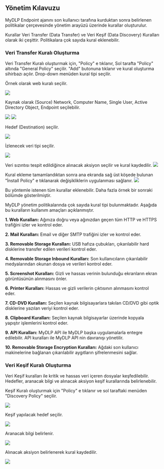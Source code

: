 ## Yönetim Kılavuzu

MyDLP Endpoint ajanını son kullanıcı tarafına kurduktan sonra belirlenen politikalar çerçevesinde yönetim arayüzü üzerinde kurallar oluşturulur.
 
Kurallar Veri Transfer (Data Transfer) ve Veri Keşif (Data Discovery) Kuralları olarak iki çeşittir. Politikalara çok sayıda kural eklenebilir. 

### Veri Transfer Kuralı Oluşturma

Veri Transfer Kuralı oluşturmak için, "Policy" e tıklanır, Sol tarafta "Policy" altında "General Policy" seçilir. "Add" butonuna tıklanır ve kural oluşturma sihirbazı açılır. Drop-down menüden kural tipi seçilir. 

Örnek olarak web kuralı seçilir.

![](https://cloud.githubusercontent.com/assets/20702065/17469558/0dbb1586-5d3d-11e6-8bbc-48f049844c6a.png)

Kaynak olarak (Source) Network, Computer Name, Single User, Active Directory Object, Endpoint seçilebilir.

![](https://cloud.githubusercontent.com/assets/20702065/17469559/0ff1fd74-5d3d-11e6-9bf8-40069b627b72.png)
![](https://cloud.githubusercontent.com/assets/20702065/17469562/14c72c16-5d3d-11e6-8198-13bdfbada734.png)

Hedef (Destination) seçilir.

![](https://cloud.githubusercontent.com/assets/20702065/17469563/175a59ee-5d3d-11e6-8659-f9d7d97c0269.png)

İzlenecek veri tipi seçilir. 

![](https://cloud.githubusercontent.com/assets/20702065/17469564/19d22382-5d3d-11e6-9890-3cf46e6ddba4.png)

Veri sızıntısı tespit edildiğince alınacak aksiyon seçilir ve kural kaydedilir.
![](https://cloud.githubusercontent.com/assets/20702065/17469566/1c4f506c-5d3d-11e6-84aa-5d0840ae24a2.png)

Kural ekleme tamamlandıktan sonra ana ekranda sağ üst köşede bulunan "İnstall Policy" e tıklanarak değişikliklerin uygulanması sağlanır. 
![](https://cloud.githubusercontent.com/assets/20702065/17470898/bb54b656-5d48-11e6-910d-f00233f79105.png)

Bu yöntemle istenen tüm kurallar eklenebilir. 
Daha fazla örnek bir sonraki bölümde gösterilmiştir. 

MyDLP yönetim politikalarında çok sayıda kural tipi bulunmaktadır. Aşağıda bu kuralların kullanım amaçları açıklanmıştır.

**1.	Web Kuralları:**  Ağınıza doğru veya ağınızdan geçen tüm HTTP ve HTTPS trafiğini izler ve kontrol eder. 

**2.	Mail Kuralları:** Email ve diğer SMTP trafiğini izler ve kontrol eder.  

**3.	Removable Storage Kuralları:** USB hafıza çubukları, çıkarılabilir hard disklerine transfer edilen verileri kontrol eder. 

**4.	Removable Storage Inbound Kuralları:** Son kullanıcıların çıkarılabilir medyalarından okunan dosya ve verileri kontrol eder.  

**5.	Screenshot Kuralları:** Gizli ve hassas verinin bulunduğu ekranların ekran görüntüsünün alınmasını önler. 

**6.	Printer Kuralları:**  Hassas ve gizli verilerin çıktısının alınmasını kontrol eder. 

**7.	CD-DVD Kuralları:** Seçilen kaynak bilgisayarlara takılan CD/DVD gibi optik disklerine yazılan veriyi kontrol eder.

**8.	Clipboard Kuralları:** Seçilen kaynak bilgisayarlar üzerinde kopyala yapıştır işlemlerini kontrol eder. 

**9.	API Kuralları:** MyDLP API ile MyDLP başka uygulamalarla entegre edilebilir. API kuralları ile MyDLP API nin davranışı yönetilir. 

**10.	Removable Storage Encryption Kuralları:** Ağdaki son kullanıcı makinelerine bağlanan çıkarılabilir aygıtların şifrelenmesini sağlar.

### Veri Keşif Kuralı Oluşturma

Veri Keşif kuralları ile kritik ve hassas veri içeren dosyalar keşfedilebilir. Hedefler, aranacak bilgi ve alınacak aksiyon keşif kurallarında belirlenebilir.  

Keşif Kuralı oluşturmak için "Policy" e tıklanır ve sol taraftaki menüden "Discovery Policy" seçilir. 

![](https://cloud.githubusercontent.com/assets/20702065/17469902/61527970-5d40-11e6-8d58-0ab44dd732c7.png)

Keşif yapılacak hedef seçilir. 

![](https://cloud.githubusercontent.com/assets/20702065/17469903/62b21b18-5d40-11e6-8b1b-5f3d6d1726f3.png)

Aranacak bilgi belirlenir.

![](https://cloud.githubusercontent.com/assets/20702065/17469909/66b9c580-5d40-11e6-95cf-adef5fa7ba54.png)

Alınacak aksiyon belirlenerek kural kaydedilir.

![](https://cloud.githubusercontent.com/assets/20702065/17469907/64278adc-5d40-11e6-8b74-ba3d99e31e8d.png)